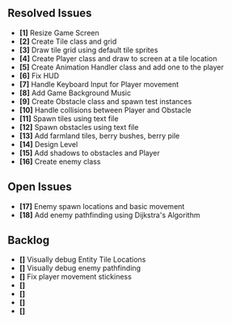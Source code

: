 ## Resolved Issues ##

- **[1]** Resize Game Screen
- **[2]** Create Tile class and grid
- **[3]** Draw tile grid using default tile sprites
- **[4]** Create Player class and draw to screen at a tile location
- **[5]** Create Animation Handler class and add one to the player
- **[6]** Fix HUD
- **[7]** Handle Keyboard Input for Player movement
- **[8]** Add Game Background Music
- **[9]** Create Obstacle class and spawn test instances
- **[10]** Handle collisions between Player and Obstacle
- **[11]** Spawn tiles using text file
- **[12]** Spawn obstacles using text file
- **[13]** Add farmland tiles, berry bushes, berry pile
- **[14]** Design Level
- **[15]** Add shadows to obstacles and Player
- **[16]** Create enemy class

## Open Issues ##

- **[17]** Enemy spawn locations and basic movement
- **[18]** Add enemy pathfinding using Dijkstra's Algorithm

## Backlog ##

- **[]** Visually debug Entity Tile Locations
- **[]** Visually debug enemy pathfinding
- **[]** Fix player movement stickiness
- **[]** 
- **[]** 
- **[]** 
- **[]** 
